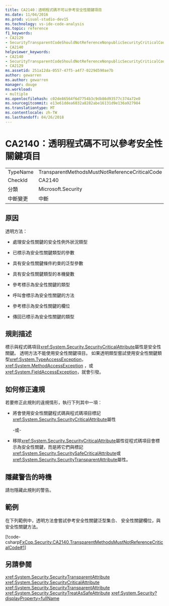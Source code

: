 ```yaml
---
title: CA2140：透明程式碼不可以參考安全性關鍵項目
ms.date: 11/04/2016
ms.prod: visual-studio-dev15
ms.technology: vs-ide-code-analysis
ms.topic: reference
f1_keywords:
- CA2129
- SecurityTransparentCodeShouldNotReferenceNonpublicSecurityCriticalCode
- CA2140
helpviewer_keywords:
- CA2140
- SecurityTransparentCodeShouldNotReferenceNonpublicSecurityCriticalCode
- CA2129
ms.assetid: 251a12da-0557-47f5-a4f7-0229d590ae7b
author: gewarren
ms.author: gewarren
manager: douge
ms.workload:
- multiple
ms.openlocfilehash: c02de86564f6d7754b3c9db86d93577c374a72e0
ms.sourcegitcommit: e13e61ddea6032a8282abe16131d9e136a927984
ms.translationtype: MT
ms.contentlocale: zh-TW
ms.lasthandoff: 04/26/2018
---
```

# <a name="ca2140-transparent-code-must-not-reference-security-critical-items"></a>CA2140：透明程式碼不可以參考安全性關鍵項目
|||
|-|-|
|TypeName|TransparentMethodsMustNotReferenceCriticalCode|
|CheckId|CA2140|
|分類|Microsoft.Security|
|中斷變更|中斷|

## <a name="cause"></a>原因
 透明方法：

-   處理安全性關鍵的安全性例外狀況類型

-   已標示為安全性關鍵類型的參數

-   具有安全性關鍵條件約束的泛型參數

-   具有安全性關鍵類型的本機變數

-   參考標示為安全性關鍵的類型

-   呼叫會標示為安全性關鍵的方法

-   參考標示為安全性關鍵的欄位

-   傳回已標示為安全性關鍵的類型

## <a name="rule-description"></a>規則描述
 標示與程式碼項目<xref:System.Security.SecurityCriticalAttribute>屬性是安全性關鍵。 透明方法不能使用安全性關鍵項目。 如果透明類型嘗試使用安全性關鍵類型<xref:System.TypeAccessException>， <xref:System.MethodAccessException> ，或<xref:System.FieldAccessException>，就會引發。

## <a name="how-to-fix-violations"></a>如何修正違規
 若要修正此規則的違規情形，執行下列其中一項：

-   將會使用安全性關鍵程式碼與程式碼項目標記<xref:System.Security.SecurityCriticalAttribute>屬性

     \-或-

-   移除<xref:System.Security.SecurityCriticalAttribute>屬性從程式碼項目會標示為安全性關鍵，而是將它們與標記<xref:System.Security.SecuritySafeCriticalAttribute>或<xref:System.Security.SecurityTransparentAttribute>屬性。

## <a name="when-to-suppress-warnings"></a>隱藏警告的時機
 請勿隱藏此規則的警告。

## <a name="example"></a>範例
 在下列範例中，透明方法會嘗試參考安全性關鍵泛型集合、 安全性關鍵欄位，與安全性關鍵方法。

 [!code-csharp[FxCop.Security.CA2140.TransparentMethodsMustNotReferenceCriticalCode#1](../code-quality/codesnippet/CSharp/ca2140-transparent-code-must-not-reference-security-critical-items_1.cs)]

## <a name="see-also"></a>另請參閱
 <xref:System.Security.SecurityTransparentAttribute> <xref:System.Security.SecurityCriticalAttribute> <xref:System.Security.SecurityTransparentAttribute> <xref:System.Security.SecurityTreatAsSafeAttribute> <xref:System.Security?displayProperty=fullName>